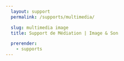 ```yaml
---
  layout: support
  permalink: /supports/multimedia/

  slug: multimedia image
  title: Support de Médiation | Image & Son

  prerender:
    - supports
---
```


